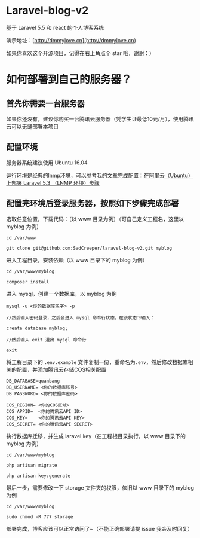 # Laravel-blog-v2

基于 Laravel 5.5 和 react 的个人博客系统

演示地址：[http://dmmylove.cn](http://dmmylove.cn)

如果你喜欢这个开源项目，记得在右上角点个 star 哦，谢谢：）

# 如何部署到自己的服务器？

## 首先你需要一台服务器

如果你还没有，建议你购买一台腾讯云服务器（凭学生证最低10元/月），使用腾讯云可以无缝部署本项目

## 配置环境

服务器系统建议使用 Ubuntu 16.04

运行环境是经典的lnmp环境，可以参考我的文章完成配置：[在阿里云（Ubuntu）上部署 Laravel 5.3 （LNMP 环境）步骤](http://dmmylove.cn:8080/article/9)

## 配置完环境后登录服务器，按照如下步骤完成部署


选取任意位置，下载代码：（以 www 目录为例）（可自己定义工程名，这里以 myblog 为例）

```
cd /var/www

git clone git@github.com:SadCreeper/laravel-blog-v2.git myblog
```

进入工程目录，安装依赖（以 www 目录下的 myblog 为例）

```
cd /var/www/myblog

composer install
```

进入 mysql，创建一个数据库，以 myblog 为例

```
mysql -u <你的数据库名字> -p

//然后输入密码登录，之后会进入 mysql 命令行状态，在该状态下输入：

create database myblog;

//然后输入 exit 退出 mysql 命令行

exit
```

将工程目录下的 `.env.example` 文件复制一份，重命名为`.env`，然后修改数据库相关的配置，并添加腾讯云存储COS相关配置

```
DB_DATABASE=quanbang
DB_USERNAME= <你的数据库账号>
DB_PASSWORD= <你的数据库密码>

COS_REGION= <你的COS区域>
COS_APPID=  <你的腾讯云API ID>
COS_KEY=    <你的腾讯云API KEY>
COS_SECRET= <你的腾讯云API SECRET>
```

执行数据库迁移，并生成 laravel key（在工程根目录执行，以 www 目录下的 myblog 为例）

```
cd /var/www/myblog

php artisan migrate

php artisan key:generate
```

最后一步，需要修改一下 storage 文件夹的权限，依旧以 www 目录下的 myblog 为例

```
cd /var/www/myblog

sudo chmod -R 777 storage
```

部署完成，博客应该可以正常访问了~（不能正确部署请提 issue 我会及时回复）
